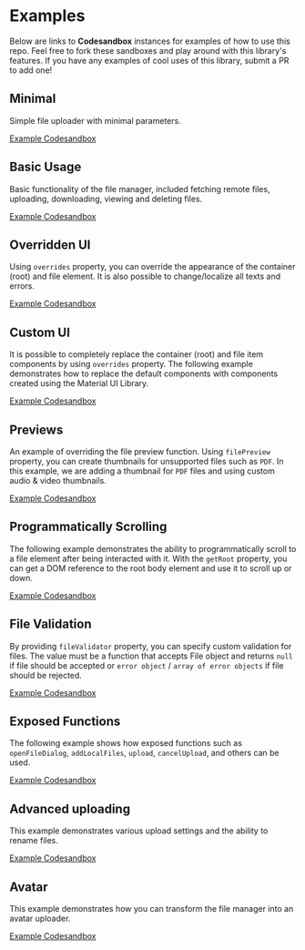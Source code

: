# Examples

Below are links to **Codesandbox** instances for examples of how to use this repo. Feel free to fork these sandboxes and play around with this library's features. If you have any examples of cool uses of this library, submit a PR to add one!

## Minimal

Simple file uploader with minimal parameters.

[Example Codesandbox](https://codesandbox.io/s/react-file-manager-minimal-rtw286)

## Basic Usage

Basic functionality of the file manager, included fetching remote files, uploading, downloading, viewing and deleting files.

[Example Codesandbox](https://codesandbox.io/s/react-file-manager-basic-x5x4eq)

## Overridden UI

Using `overrides` property, you can override the appearance of the container (root) and file element. It is also possible to change/localize all texts and errors.

[Example Codesandbox](https://codesandbox.io/s/react-file-manager-overridden-ui-808dzl)

## Custom UI

It is possible to completely replace the container (root) and file item components by using `overrides` property. The following example demonstrates how to replace the default components with components created using the Material UI Library.

[Example Codesandbox](https://codesandbox.io/s/react-file-manager-custom-ui-px4qjx)

## Previews

An example of overriding the file preview function. Using `filePreview` property, you can create thumbnails for unsupported files such as `PDF`. In this example, we are adding a thumbnail for `PDF` files and using custom audio & video thumbnails.

[Example Codesandbox](https://codesandbox.io/s/react-file-manager-previews-ih89p5)

## Programmatically Scrolling

The following example demonstrates the ability to programmatically scroll to a file element after being interacted with it. With the `getRoot` property, you can get a DOM reference to the root body element and use it to scroll up or down.

[Example Codesandbox](https://codesandbox.io/s/react-file-manager-scrolling-v4cits)

## File Validation

By providing `fileValidator` property, you can specify custom validation for files.
The value must be a function that accepts File object and returns `null` if file should be accepted or `error object` / `array of error objects` if file should be rejected.

[Example Codesandbox](https://codesandbox.io/s/react-file-manager-file-validation-bb7u41)

## Exposed Functions

The following example shows how exposed functions such as `openFileDialog`, `addLocalFiles`, `upload`, `cancelUpload`, and others can be used.

[Example Codesandbox](https://codesandbox.io/s/react-file-manager-exposed-funcs-rdl5f6)

## Advanced uploading

This example demonstrates various upload settings and the ability to rename files.

[Example Codesandbox](https://codesandbox.io/s/react-file-manager-advanced-uploading-ceq8tl)

## Avatar

This example demonstrates how you can transform the file manager into an avatar uploader.

[Example Codesandbox](https://codesandbox.io/s/react-file-manager-avatar-w93g73)
